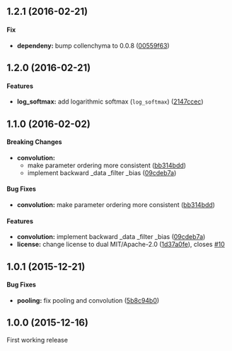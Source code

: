 <a name="1.2.1"></a>
## 1.2.1 (2016-02-21)

#### Fix

* **dependeny:**  bump collenchyma to 0.0.8 ([00559f63](https://github.com/autumnai/rust-cudnn/commit/00559f63faaa178d2bfe221fa074c905cf3b07e6))


<a name="1.2.0"></a>
## 1.2.0 (2016-02-21)

#### Features

* **log_softmax:**  add logarithmic softmax (`log_softmax`) ([2147ccec](https://github.com/autumnai/rust-cudnn/commit/2147ccec328f79662f9662ce0659f228964c2533))


<a name="1.1.0"></a>
## 1.1.0 (2016-02-02)

#### Breaking Changes

* **convolution:**
  *  make parameter ordering more consistent ([bb314bdd](https://github.com/autumnai/rust-cudnn/commit/bb314bdd1ddd8213539252bb4bc0f5ba514e5888))
  *  implement backward _data _filter _bias ([09cdeb7a](https://github.com/autumnai/rust-cudnn/commit/09cdeb7ac48dc77aae1db30b70579b030349bd4f))

#### Bug Fixes

* **convolution:**  make parameter ordering more consistent ([bb314bdd](https://github.com/autumnai/rust-cudnn/commit/bb314bdd1ddd8213539252bb4bc0f5ba514e5888))

#### Features

* **convolution:**  implement backward _data _filter _bias ([09cdeb7a](https://github.com/autumnai/rust-cudnn/commit/09cdeb7ac48dc77aae1db30b70579b030349bd4f))
* **license:**  change license to dual MIT/Apache-2.0 ([1d37a0fe](https://github.com/autumnai/rust-cudnn/commit/1d37a0fe149f95b2b895876aa811d3dc86a957f9)), closes [#10](https://github.com/autumnai/rust-cudnn/issues/10)

<a name="1.0.1"></a>
## 1.0.1 (2015-12-21)

#### Bug Fixes

* **pooling:**  fix pooling and convolution ([5b8c94b0](https://github.com/autumnai/rust-cudnn/commit/5b8c94b06673ca4f9ef0c218addf774fcab578d7))

<a name="1.0.0"></a>
## 1.0.0 (2015-12-16)

First working release
